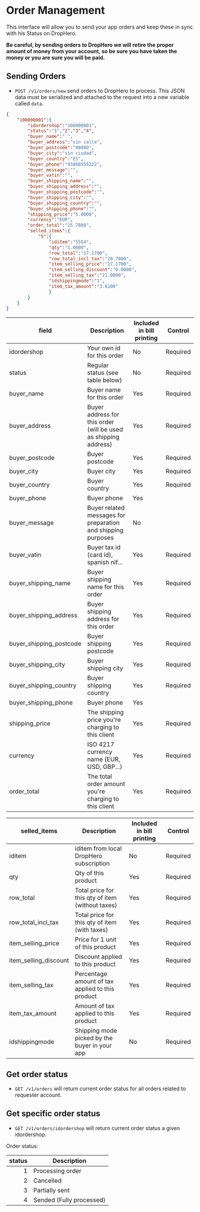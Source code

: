 Order Management
================

This interface will allow you to send your app orders and keep these in sync with his Status on DropHero.

**Be careful, by sending orders to DropHero we will retire the proper amount of money from your account, so be sure you have taken the money or you are sure you will be paid.**

## Sending Orders

- <code>POST /v1/orders/new</code> send orders to DropHero to process. This JSON data must be serialized and attached to the request into a new variable called <code>data</code>.

```JSON
{
	"100000001":{
		"idordershop":"100000001",
		"status":"1","2","3","4",
		"buyer_name":" ",
		"buyer_address":"sin calle",
		"buyer_postcode":"08080",
		"buyer_city":"sin ciudad",
		"buyer_country":"ES",
		"buyer_phone":"93888555222",
		"buyer_message":"",
		"buyer_vatin":"",
		"buyer_shipping_name":"",
		"buyer_shipping_address":"",
		"buyer_shipping_postcode":"",
		"buyer_shipping_city":"",
		"buyer_shipping_country":"",
		"buyer_shipping_phone":"",
		"shipping_price":"5.0000",
		"currency":"EUR",
		"order_total":"25.7800",
		"selled_items":{
			"5":{
				"iditem":"5554",
				"qty":"1.0000",
				"row_total":"17.1700",
				"row_total_incl_tax":"20.7800",
				"item_selling_price":"17.1700",
				"item_selling_discount":"0.0000",
				"item_selling_tax":"21.0000", 
				"idshippingmode":"1",
				"item_tax_amount":"3.6100"
				}
		}
	}
}
```

| field                    | Description  |  Included in bill printing   |  Control      |
| ------------------------ | -------------| -------------| -------------|
| idordershop              | Your own id for this order     | No | Required     |
| status                   | Regular status (see table below)     | No | Required     |
| buyer_name               | Buyer name for this order     | Yes | Required     |
| buyer_address            | Buyer address for this order (will be used as shipping address)      | Yes | Required     |
| buyer_postcode           | Buyer postcode      | Yes | Required     |
| buyer_city               | Buyer city      | Yes | Required     |
| buyer_country            | Buyer country     | Yes | Required     |
| buyer_phone              | Buyer phone      | Yes |      |
| buyer_message            | Buyer related messages for preparation and shipping purposes     | No |      |
| buyer_vatin            | Buyer tax id (card id), spanish nif...     | Yes |   Required   |
| buyer_shipping_name               | Buyer shipping name for this order     | Yes | Required     |
| buyer_shipping_address            | Buyer shipping address for this order      | Yes | Required     |
| buyer_shipping_postcode           | Buyer shipping postcode     | Yes | Required     |
| buyer_shipping_city               | Buyer shipping city     | Yes | Required     |
| buyer_shipping_country            | Buyer shipping country     | Yes | Required     |
| buyer_shipping_phone              | Buyer phone      | Yes |      |
| shipping_price           | The shipping price you're charging to this client     | Yes | Required     |
| currency                 | ISO 4217 currency name (EUR, USD, GBP...)    | Yes | Required     |
| order_total              | The total order amount you're charging to this client  | Yes | Required     |

| selled_items                    | Description  | Included in bill printing   |  Control      |
| ------------------------ | -------------| -------------| -------------|
| iditem                   | iditem from local DropHero subscription    | No | Required     |
| qty                      | Qty of this product     | Yes | Required     |
| row_total                | Total price for this qty of item (without taxes)  | Yes | Required     |
| row_total_incl_tax       | Total price for this qty of item (with taxes)     | Yes | Required     |
| item_selling_price       | Price for 1 unit of this product     | Yes | Required     |
| item_selling_discount    | Discount applied to this product     | Yes | Required     |
| item_selling_tax         | Percentage amount of tax applied to this product     | Yes | Required     |
| item_tax_amount          | Amount of tax applied to this product      | Yes | Required     |
| idshippingmode           | Shipping mode picked by the buyer in your app    | No | Required     |

## Get order status

- <code>GET /v1/orders</code> will return current order status for all orders related to requester account.

## Get specific order status

- <code>GET /v1/orders/idordershop</code> will return current order status a given idordershop.

Order status:

| status   | Description              |
| -------: | ------------------------ |
| 1        | Processing order         |
| 2        | Cancelled                |
| 3        | Partially sent           |
| 4        | Sended (Fully processed) |

